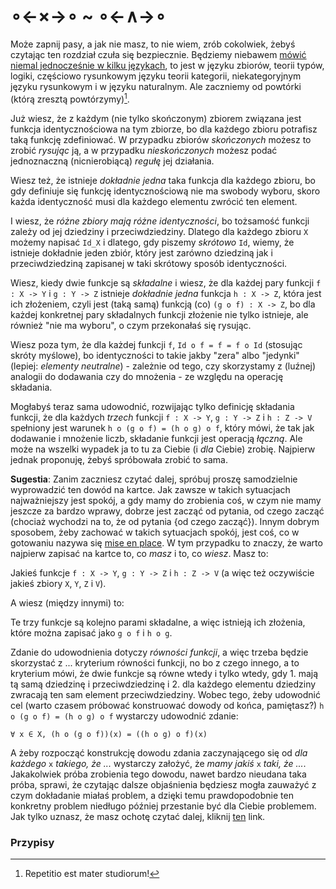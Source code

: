 # ∘←×→∘ ~ ∘←∧→∘

Może zapnij pasy, a jak nie masz, to nie wiem, zrób cokolwiek, żebyś czytając ten rozdział czuła się
bezpiecznie. Będziemy niebawem [mówić niemal jednocześnie w kilku
językach](https://www.youtube.com/watch?v=33Raqx9sFbo), to jest w języku zbiorów, teorii typów,
logiki, częściowo rysunkowym języku teorii kategorii, niekategoryjnym języku rysunkowym i w języku
naturalnym. Ale zaczniemy od powtórki (którą zresztą powtórzymy)[^1].

Już wiesz, że z każdym (nie tylko skończonym) zbiorem związana jest funkcja identycznościowa na tym
zbiorze, bo dla każdego zbioru potrafisz taką funkcję zdefiniować. W przypadku zbiorów *skończonych*
możesz to zrobić *rysując* ją, a w przypadku *nieskończonych* możesz podać jednoznaczną
(nicnierobiącą) *regułę* jej działania.

Wiesz też, że istnieje *dokładnie jedna* taka funkcja dla każdego zbioru, bo gdy definiuje się
funkcję identycznościową nie ma swobody wyboru, skoro każda identyczność musi dla każdego elementu
zwrócić ten element.

I wiesz, że *różne zbiory mają różne identyczności*, bo tożsamość funkcji zależy od jej dziedziny i
przeciwdziedziny. Dlatego dla każdego zbioru `X` możemy napisać `Id_X` i dlatego, gdy piszemy
*skrótowo* `Id`, wiemy, że istnieje dokładnie jeden zbiór, który jest zarówno dziedziną jak i
przeciwdziedziną zapisanej w taki skrótowy sposób identyczności.

Wiesz, kiedy dwie funkcje są *składalne* i wiesz, że dla każdej pary funkcji `f : X -> Y` i `g : Y
-> Z` istnieje *dokładnie jedna* funkcja `h : X -> Z`, która jest ich złożeniem, czyli jest (taką
samą) funkcją (co) `(g o f) : X -> Z`, bo dla każdej konkretnej pary składalnych funkcji złożenie
nie tylko istnieje, ale również "nie ma wyboru", o czym przekonałaś się rysując.

Wiesz poza tym, że dla każdej funkcji `f`, `Id o f = f = f o Id` (stosując skróty myślowe), bo
identyczności to takie jakby "zera" albo "jedynki" (lepiej: *elementy neutralne*) - zależnie od
tego, czy skorzystamy z (luźnej) analogii do dodawania czy do mnożenia - ze względu na operację
składania.

Mogłabyś teraz sama udowodnić, rozwijając tylko definicję składania funkcji, że dla każdych *trzech*
funkcji `f : X -> Y`, `g : Y -> Z` i `h : Z -> V` spełniony jest warunek `h o (g o f) = (h o g) o
f`, który mówi, że tak jak dodawanie i mnożenie liczb, składanie funkcji jest operacją *łączną*. Ale
może na wszelki wypadek ja to tu za Ciebie (i *dla* Ciebie) zrobię. Najpierw jednak proponuję, żebyś
spróbowała zrobić to sama.

**Sugestia**: Zanim zaczniesz czytać dalej, spróbuj proszę samodzielnie wyprowadzić ten dowód na
kartce. Jak zawsze w takich sytuacjach najważniejszy jest spokój, a gdy mamy do zrobienia coś, w
czym nie mamy jeszcze za bardzo wprawy, dobrze jest zacząć od pytania, od czego zacząć (chociaż
wychodzi na to, że od pytania \{od czego zacząć\}). Innym dobrym sposobem, żeby zachować w takich
sytuacjach spokój, jest coś, co w gotowaniu nazywa się [mise en
place](https://en.wikipedia.org/wiki/Mise_en_place). W tym przypadku to znaczy, że warto najpierw
zapisać na kartce to, co *masz* i to, co *wiesz*. Masz to:

Jakieś funkcje `f : X -> Y`, `g : Y -> Z` i `h : Z -> V` (a więc też oczywiście jakieś zbiory `X`,
`Y`, `Z` i `V`).

A wiesz (między innymi) to:

Te trzy funkcje są kolejno parami składalne, a więc istnieją ich złożenia, które można zapisać jako
`g o f` i `h o g`.

Zdanie do udowodnienia dotyczy *równości funkcji*, a więc trzeba będzie skorzystać z ... kryterium
równości funkcji, no bo z czego innego, a to kryterium mówi, że dwie funkcje są równe wtedy i tylko
wtedy, gdy 1. mają tą samą dziedzinę i przeciwdziedzinę i 2. dla każdego elementu dziedziny zwracają
ten sam element przeciwdziedziny. Wobec tego, żeby udowodnić cel (warto czasem próbować konstruować
dowody od końca, pamiętasz?) `h o (g o f) = (h o g) o f` wystarczy udowodnić zdanie:

`∀ x ∈ X, (h o (g o f))(x) = ((h o g) o f)(x)`

A żeby rozpocząć konstrukcję dowodu zdania zaczynającego się od *dla każdego* `x` *takiego, że ...*
wystarczy założyć, że *mamy jakiś* `x` *taki, że ...*. Jakakolwiek próba zrobienia tego dowodu,
nawet bardzo nieudana taka próba, sprawi, że czytając dalsze objaśnienia będziesz mogła zauważyć z
czym dokładanie miałaś problem, a dzięki temu prawdopodobnie ten konkretny problem niedługo później
przestanie być dla Ciebie problemem. Jak tylko uznasz, że masz ochotę czytać dalej, kliknij
[ten](Koniunkcja_jako_produkt_kategoryjny2.md) link.

### Przypisy

[^1]: Repetitio est mater studiorum!
